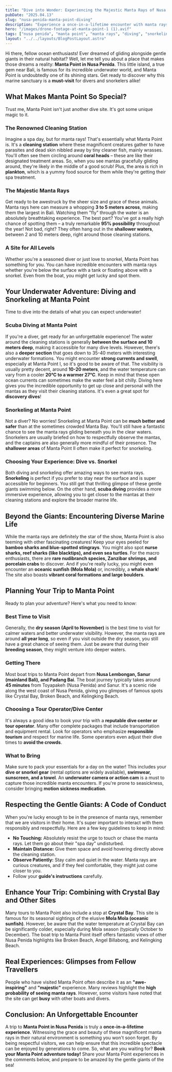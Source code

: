 ```yaml
---
title: "Dive into Wonder: Experiencing the Majestic Manta Rays of Nusa Penida's Manta Point"
pubDate: "2025.04.13" 
slug: "nusa-penida-manta-point-diving"
description: "Experience a once-in-a-lifetime encounter with manta rays at Nusa Penida's Manta Point. Dive or snorkel in clear waters and witness these gentle giants up close."
hero: "/images/drone-footage-at-manta-point-1 (1).avif" 
tags: ["nusa penida", "manta point", "manta rays", "diving", "snorkeling", "bali diving", "marine life", "dive sites", "underwater photography"]
layout: "../../layouts/BlogPostLayout.astro"
---
```


Hi there, fellow ocean enthusiasts! Ever dreamed of gliding alongside gentle giants in their natural habitat? Well, let me tell you about a place that makes those dreams a reality: **Manta Point in Nusa Penida**. This little island, a true gem near Bali, is famous for its incredible underwater world, and Manta Point is undoubtedly one of its shining stars. Get ready to discover why this marine sanctuary is a **must-visit** for divers and snorkelers alike!

## What Makes Manta Point So Special?

Trust me, Manta Point isn't just another dive site. It's got some unique magic to it.

### The Renowned Cleaning Station

Imagine a spa day, but for manta rays! That's essentially what Manta Point is. It's a **cleaning station** where these magnificent creatures gather to have parasites and dead skin nibbled away by tiny cleaner fish, mainly wrasses. You'll often see them circling around **coral heads** – these are like their designated treatment areas. So, when you see mantas gracefully gliding around, they're likely in the middle of a good scrub! Plus, the area is rich in **plankton**, which is a yummy food source for them while they're getting their spa treatment.

### The Majestic Manta Rays

Get ready to be awestruck by the sheer size and grace of these animals. Manta rays here can measure a whopping **3 to 5 meters across**, making them the largest in Bali. Watching them "fly" through the water is an absolutely breathtaking experience. The best part? You've got a really high chance of spotting them – a truly remarkable **95% possibility** throughout the year! Not bad, right? They often hang out in the **shallower waters**, between 2 and 10 meters deep, right around those cleaning stations.

### A Site for All Levels

Whether you're a seasoned diver or just love to snorkel, Manta Point has something for you. You can have incredible encounters with manta rays whether you're below the surface with a tank or floating above with a snorkel. Even from the boat, you might get lucky and spot them.

## Your Underwater Adventure: Diving and Snorkeling at Manta Point

Time to dive into the details of what you can expect underwater!

### Scuba Diving at Manta Point

If you're a diver, get ready for an unforgettable experience! The water around the cleaning stations is generally **between the surface and 10 meters deep**, making it accessible for many dive levels. However, there's also a **deeper section** that goes down to 35-40 meters with interesting underwater formations. You might encounter **strong currents and swell**, especially at Manta Point I, so it's good to be aware of that. The visibility is usually pretty decent, around **10-20 meters**, and the water temperature can vary from a cooler **20°C to a warmer 27°C**. Keep in mind that these open ocean currents can sometimes make the water feel a bit chilly. Diving here gives you the incredible opportunity to get up close and personal with the mantas as they visit their cleaning stations. It's even a great spot for **discovery dives**!

### Snorkeling at Manta Point

Not a diver? No worries! Snorkeling at Manta Point can be **much better and safer** than at the sometimes crowded Manta Bay. You'll still have a fantastic chance to see the manta rays gliding beneath you in the clear waters. Snorkelers are usually briefed on how to respectfully observe the mantas, and the captains are also generally more mindful of their presence. The **shallower areas** of Manta Point II often make it perfect for snorkeling.

### Choosing Your Experience: Dive vs. Snorkel

Both diving and snorkeling offer amazing ways to see manta rays. **Snorkeling** is perfect if you prefer to stay near the surface and is super accessible for beginners. You still get that thrilling glimpse of these gentle giants swimming below. On the other hand, **scuba diving** provides a more immersive experience, allowing you to get closer to the mantas at their cleaning stations and explore the broader marine life.

## Beyond the Giants: Encountering Diverse Marine Life

While the manta rays are definitely the star of the show, Manta Point is also teeming with other fascinating creatures! Keep your eyes peeled for **bamboo sharks and blue-spotted stingrays**. You might also spot **nurse sharks, reef sharks (like blacktips), and even sea turtles**. For the macro enthusiasts, there are **rare nudibranch species, Zanzibar shrimps, and porcelain crabs** to discover. And if you're really lucky, you might even encounter an **oceanic sunfish (Mola Mola)** or, incredibly, a **whale shark**! The site also boasts **vibrant coral formations and large boulders**.

## Planning Your Trip to Manta Point

Ready to plan your adventure? Here's what you need to know:

### Best Time to Visit

Generally, the **dry season (April to November)** is the best time to visit for calmer waters and better underwater visibility. However, the manta rays are around **all year long**, so even if you visit outside the dry season, you still have a great chance of seeing them. Just be aware that during their **breeding season**, they might venture into deeper waters.

### Getting There

Most boat trips to Manta Point depart from **Nusa Lembongan, Sanur (mainland Bali), and Padang Bai**. The boat journey typically takes around **45 minutes** from Toyapakeh (Nusa Penida) and Sanur. It's a scenic ride along the west coast of Nusa Penida, giving you glimpses of famous spots like Crystal Bay, Broken Beach, and Kelingking Beach.

### Choosing a Tour Operator/Dive Center

It's always a good idea to book your trip with a **reputable dive center or tour operator**. Many offer complete packages that include transportation and equipment rental. Look for operators who emphasize **responsible tourism** and respect for marine life. Some operators even adjust their dive times to **avoid the crowds**.

### What to Bring

Make sure to pack your essentials for a day on the water! This includes your **dive or snorkel gear** (rental options are widely available), **swimwear, sunscreen, and a towel**. An **underwater camera or action cam** is a must to capture those incredible manta encounters. If you're prone to seasickness, consider bringing **motion sickness medication**.

## Respecting the Gentle Giants: A Code of Conduct

When you're lucky enough to be in the presence of manta rays, remember that we are visitors in their home. It's super important to interact with them responsibly and respectfully. Here are a few key guidelines to keep in mind:

* **No Touching:** Absolutely resist the urge to touch or chase the manta rays. Let them go about their "spa day" undisturbed.
* **Maintain Distance:** Give them space and avoid hovering directly above the cleaning station.
* **Observe Patiently:** Stay calm and quiet in the water. Manta rays are curious creatures, and if they feel comfortable, they might just come closer to you.
* Follow your **guide's instructions** carefully.

## Enhance Your Trip: Combining with Crystal Bay and Other Sites

Many tours to Manta Point also include a stop at **Crystal Bay**. This site is famous for its seasonal sightings of the elusive **Mola Mola (oceanic sunfish)**. However, be aware that the water temperature at Crystal Bay can be significantly colder, especially during Mola season (typically October to December). The boat trip to Manta Point itself offers fantastic views of other Nusa Penida highlights like Broken Beach, Angel Billabong, and Kelingking Beach.

## Real Experiences: Glimpses from Fellow Travellers

People who have visited Manta Point often describe it as an **"awe-inspiring"** and **"majestic"** experience. Many reviews highlight the **high probability of seeing manta rays**. However, some visitors have noted that the site can get **busy** with other boats and divers.

## Conclusion: An Unforgettable Encounter

A trip to **Manta Point in Nusa Penida** is truly a **once-in-a-lifetime experience**. Witnessing the grace and beauty of these magnificent manta rays in their natural environment is something you won't soon forget. By being respectful visitors, we can help ensure that this incredible spectacle can be enjoyed by generations to come. So, what are you waiting for? **Book your Manta Point adventure today!** Share your Manta Point experiences in the comments below, and prepare to be amazed by the gentle giants of the sea!